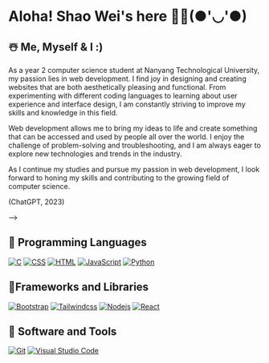 
# Aloha! Shao Wei's here 🧑‍💻(●'◡'●) 

## ☃️ Me, Myself & I :)
  As a year 2 computer science student at Nanyang Technological University, my passion lies in web development. I find joy in designing and creating websites that are both aesthetically pleasing and functional. From experimenting with different coding languages to learning about user experience and interface design, I am constantly striving to improve my skills and knowledge in this field.
  
  Web development allows me to bring my ideas to life and create something that can be accessed and used by people all over the world. I enjoy the challenge of problem-solving and troubleshooting, and I am always eager to explore new technologies and trends in the industry.
  
  As I continue my studies and pursue my passion in web development, I look forward to honing my skills and contributing to the growing field of computer science.

(ChatGPT, 2023)


<!-- ## 🗽 Github Stats

| <img src="https://github-readme-stats.vercel.app/api?username=shaowei0925&&show_icons=true&count_private=true&theme=omni"> | <img src="https://github-readme-streak-stats.herokuapp.com/?user=shaowei0925&theme=omni"/> |
| ------------------------------------------------------------------------------------------------------------------------------ | ------------------------------------------------------------------------------------------------ |

  <!-- <img src="https://github-readme-stats.vercel.app/api/top-langs/?username=limivann&hide=css&layout=compact&theme=github_dark" > --> -->

## 🤹 Programming Languages

<p>
    <a href="#"><img alt="C" src="https://img.shields.io/badge/C%20-%232370ED.svg?logo=c&logoColor=white"></a>
    <a href="#"><img alt="CSS" src="https://img.shields.io/badge/CSS%20-%231572B6.svg?logo=css3&logoColor=white"></a>
    <a href="#"><img alt="HTML" src="https://img.shields.io/badge/HTML%20-%23E34F26.svg?logo=html5&logoColor=white"></a>
    <a href="#"><img alt="JavaScript" src="https://img.shields.io/badge/JavaScript%20-%23F7DF1E.svg?logo=javascript&logoColor=black"></a>
    <a href="#"><img alt="Python" src="https://img.shields.io/badge/Python-%23000000.svg?logo=Python&logoColor=white"></a>
</p>

## 🏀Frameworks and Libraries

<p>
   <a href="#"><img alt="Bootstrap" src="https://img.shields.io/badge/Bootstrap-563D7C?logo=bootstrap&logoColor=white"></a>
   <a href="#"><img alt="Tailwindcss" src="https://img.shields.io/badge/tailwindcss-%2338B2AC.svg?logo=tailwindcss&logoColor=white"></a>
   <a href="#"><img alt="Nodejs" src="https://img.shields.io/badge/-Node.js-303030?style=flat-square&logo=Node.js"></a>
   <a href="#"><img alt="React" src="https://img.shields.io/badge/-React-000000?style=flat-square&logo=React"></a>
   <!-- React -->
   <!-- Node -->
</p>

## 🏸 Software and Tools

<p>
  <a href="#"><img alt="Git" src="https://img.shields.io/badge/Git%20-%23F05033.svg?logo=git&logoColor=white"></a>
  <a href="#"><img alt="Visual Studio Code" src="https://img.shields.io/badge/Visual%20Studio%20Code-0078d7.svg?logo=visual-studio-code&logoColor=white"></a></p>
